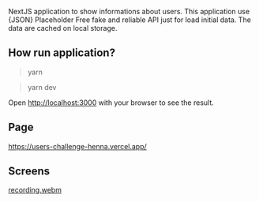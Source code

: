 NextJS application to show informations about users. This application use {JSON} Placeholder
Free fake and reliable API just for load initial data. The data are cached on local storage.

## How run application?

> yarn 

> yarn dev

Open [http://localhost:3000](http://localhost:3000) with your browser to see the result.


## Page

https://users-challenge-henna.vercel.app/


## Screens

[recording.webm](https://github.com/user-attachments/assets/27940513-00ab-4159-8eb7-0fe34533edfa)
